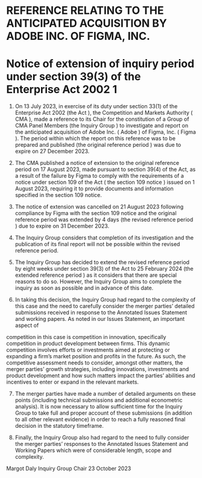 # REFERENCE RELATING TO THE ANTICIPATED ACQUISITION BY ADOBE INC. OF FIGMA, INC.

# Notice of extension of inquiry period under section 39(3) of the Enterprise Act 2002 1

1. On 13 July 2023, in exercise of its duty under section 33(1) of the Enterprise Act 2002 (the Act ), the Competition and Markets Authority ( CMA ), made a reference to its Chair for the constitution of a Group of CMA Panel Members (the Inquiry Group ) to investigate and report on the anticipated acquisition of Adobe Inc. ( Adobe ) of Figma, Inc. ( Figma ). The period within which the report on this reference was to be prepared and published (the original reference period ) was due to expire on 27 December 2023.

2. The CMA published a notice of extension to the original reference period on 17 August 2023, made pursuant to section 39(4) of the Act, as a result of the failure by Figma to comply with the requirements of a notice under section 109 of the Act ( the section 109 notice ) issued on 1 August 2023, requiring it to provide documents and information specified in the section 109 notice.

3. The notice of extension was cancelled on 21 August 2023 following compliance by Figma with the section 109 notice and the original reference period was extended by 4 days (the revised reference period ) due to expire on 31 December 2023.

4. The Inquiry Group considers that completion of its investigation and the publication of its final report will not be possible within the revised reference period.

5. The Inquiry Group has decided to extend the revised reference period by eight weeks under section 39(3) of the Act to 25 February 2024 (the extended reference period ) as it considers that there are special reasons to do so. However, the Inquiry Group aims to complete the inquiry as soon as possible and in advance of this date.

6. In taking this decision, the Inquiry Group had regard to the complexity of this case and the need to carefully consider the merger parties’ detailed submissions received in response to the Annotated Issues Statement and working papers. As noted in our Issues Statement, an important aspect of


competition in this case is competition in innovation, specifically competition in product development between firms. This dynamic competition involves efforts or investments aimed at protecting or expanding a firm’s market position and profits in the future. As such, the competitive assessment needs to consider, amongst other matters, the merger parties’ growth strategies, including innovations, investments and product development and how such matters impact the parties’ abilities and incentives to enter or expand in the relevant markets.

7. The merger parties have made a number of detailed arguments on these points (including technical submissions and additional econometric analysis). It is now necessary to allow sufficient time for the Inquiry Group to take full and proper account of these submissions (in addition to all other relevant evidence) in order to reach a fully reasoned final decision in the statutory timeframe.

8. Finally, the Inquiry Group also had regard to the need to fully consider the merger parties’ responses to the Annotated Issues Statement and Working Papers which were of considerable length, scope and complexity.


Margot Daly Inquiry Group Chair 23 October 2023